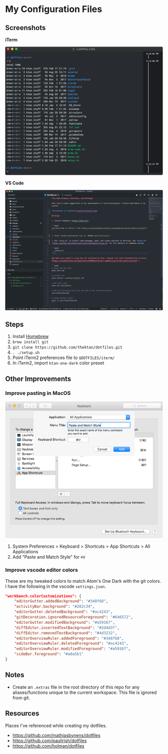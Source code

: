 # My Configuration Files

## Screenshots

**iTerm**

![Screenshot of terminal](/assets/terminal.png)

**VS Code**

![Screenshot of terminal](/assets/vscode.png)

## Steps

1. Install [Homebrew](https://brew.sh/)
1. `brew install git`
1. `git clone https://github.com/thektan/dotfiles.git`
1. `. ./setup.sh`
1. Point iTerm2 preferences file to `$DOTFILES/iterm/`
1. In iTerm2, import `ktan-one-dark` color preset

## Other Improvements

### Improve pasting in MacOS

![Paste and Match Style](/assets/paste-screenshot.png)

1. System Preferences > Keyboard > Shortcuts > App Shortcuts > All Applications
2. Add "Paste and Match Style" for `⌘V`

### Improve vscode editor colors

These are my tweaked colors to match Atom's One Dark with the git colors. I have the following in the vscode `settings.json`.

```json
"workbench.colorCustomizations": {
    "editorGutter.addedBackground": "#348f68",
    "activityBar.background": "#282c34",
    "editorGutter.deletedBackground": "#ac4243",
    "gitDecoration.ignoredResourceForeground": "#646572",
    "editorGutter.modifiedBackground": "#a59167",
    "diffEditor.insertedTextBackground": "#2d4d3f",
    "diffEditor.removedTextBackground": "#4d3232",
    "editorOverviewRuler.addedForeground": "#348f68",
    "editorOverviewRuler.deletedForeground": "#ac4243",
    "editorOverviewRuler.modifiedForeground": "#a59167",
    "sideBar.foreground": "#a0a5b1"
}
```

## Notes

-   Create an `.extras` file in the root directory of this repo for any aliases/functions unique to the current workspace. This file is ignored from git.

## Resources

Places I've referenced while creating my dotfiles.

-   https://github.com/mathiasbynens/dotfiles
-   https://github.com/paulirish/dotfiles
-   https://github.com/holman/dotfiles
